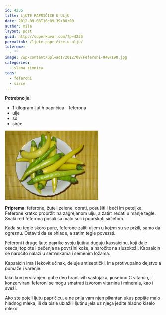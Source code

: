 ```yaml
---
id: 4235
title: LjUTE PAPRIČICE U ULjU
date: 2012-09-08T16:09:39+00:00
author: mila
layout: post
guid: http://superkuvar.com/?p=4235
permalink: /ljute-papričice-u-ulju/
totvreme:
  - ""
image: /wp-content/uploads/2012/09/Feferoni-940x198.jpg
categories:
  - slana zimnica
tags:
  - feferoni
  - sirće
---
```

**Potrebno je**:

  * 1 kilogram ljutih papričica &#8211; feferona
  * ulje
  * so
  * sirće

<img class="alignnone size-medium wp-image-4236" title="Feferoni" src="/wp-content/uploads/2012/09/Feferoni-300x225.jpg" alt="" width="300" height="225" /> 

**Priprema**: feferone, žute i zelene, oprati, posušiti i iseći im peteljke. Feferone kratko propržiti na zagrejanom ulju, a zatim ređati u manje tegle. Svaki red feferona posuti sa malo soli i poprskati sirćetom.

Kada su tegle skoro pune, feferone zaliti uljem u kojem su se pržili, samo da ogreznu. Ostaviti da se ohlade, a zatim tegle povezati.

Feferoni i druge ljute paprike svoju ljutinu duguju kapsaicinu, koji daje osećaj toplote i pečenja na površini kože, a naročito na sluzokoži. Kapsaicin se naročito nalazi u semankama i semenim ložama.

Kapsaicin ima i lekovit učinak, deluje antiseptički, ima protivupalno dejstvo a pomaže i varenje.

Iako konzerviranjem gube deo hranljivih sastojaka, posebno C vitamin, i konzervirani feferoni se mogu smatrati izvorom vitamina i minerala, kao i sveži.

Ako ste pojeli ljutu papričicu, a ne prija vam njen pikantan ukus popijte malo hladnog mleka, ili da biste ublažili ljutinu jela uz njega jedite hladno kiselo mleko.